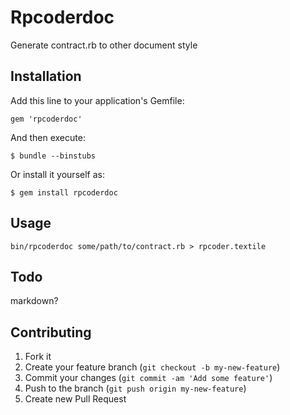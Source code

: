 # Rpcoderdoc

Generate contract.rb to other document style

## Installation

Add this line to your application's Gemfile:

    gem 'rpcoderdoc'

And then execute:

    $ bundle --binstubs

Or install it yourself as:

    $ gem install rpcoderdoc

## Usage

```
bin/rpcoderdoc some/path/to/contract.rb > rpcoder.textile
```

## Todo

markdown?

## Contributing

1. Fork it
2. Create your feature branch (`git checkout -b my-new-feature`)
3. Commit your changes (`git commit -am 'Add some feature'`)
4. Push to the branch (`git push origin my-new-feature`)
5. Create new Pull Request
